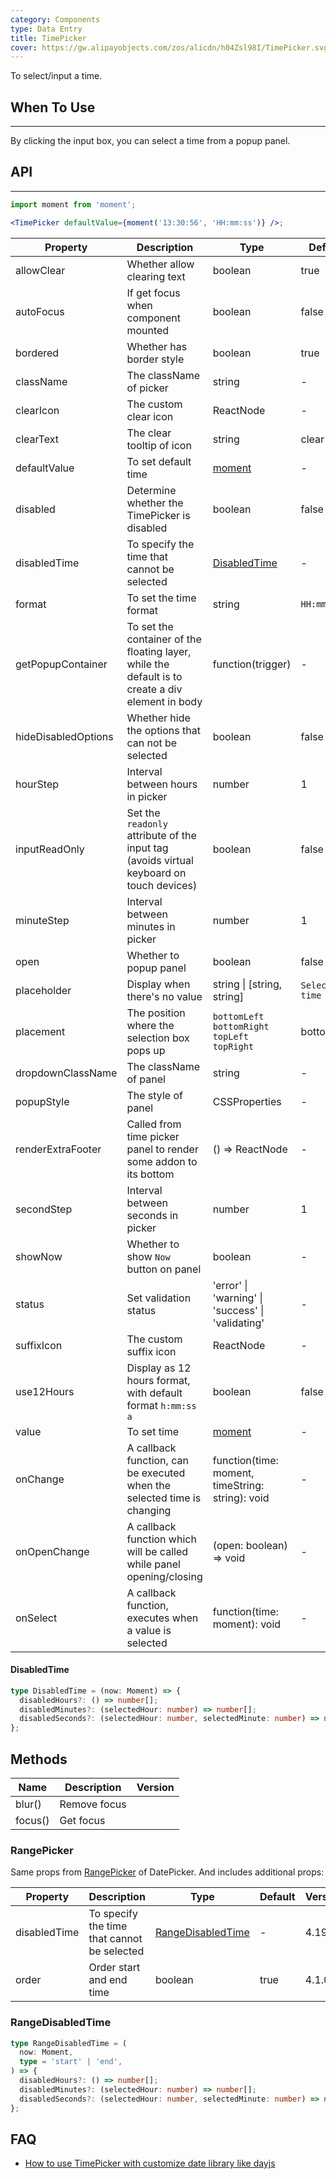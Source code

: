 ```yaml
---
category: Components
type: Data Entry
title: TimePicker
cover: https://gw.alipayobjects.com/zos/alicdn/h04Zsl98I/TimePicker.svg
---
```


To select/input a time.

## When To Use

---

By clicking the input box, you can select a time from a popup panel.

## API

---

```jsx
import moment from 'moment';

<TimePicker defaultValue={moment('13:30:56', 'HH:mm:ss')} />;
```

| Property | Description | Type | Default | Version |
| --- | --- | --- | --- | --- |
| allowClear | Whether allow clearing text | boolean | true |  |
| autoFocus | If get focus when component mounted | boolean | false |  |
| bordered | Whether has border style | boolean | true |  |
| className | The className of picker | string | - |  |
| clearIcon | The custom clear icon | ReactNode | - |  |
| clearText | The clear tooltip of icon | string | clear |  |
| defaultValue | To set default time | [moment](http://momentjs.com/) | - |  |
| disabled | Determine whether the TimePicker is disabled | boolean | false |  |
| disabledTime | To specify the time that cannot be selected | [DisabledTime](#DisabledTime) | - | 4.19.0 |
| format | To set the time format | string | `HH:mm:ss` |  |
| getPopupContainer | To set the container of the floating layer, while the default is to create a div element in body | function(trigger) | - |  |
| hideDisabledOptions | Whether hide the options that can not be selected | boolean | false |  |
| hourStep | Interval between hours in picker | number | 1 |  |
| inputReadOnly | Set the `readonly` attribute of the input tag (avoids virtual keyboard on touch devices) | boolean | false |  |
| minuteStep | Interval between minutes in picker | number | 1 |  |
| open | Whether to popup panel | boolean | false |  |
| placeholder | Display when there's no value | string \| \[string, string] | `Select a time` |  |
| placement | The position where the selection box pops up | `bottomLeft` `bottomRight` `topLeft` `topRight` | bottomLeft |  |
| dropdownClassName | The className of panel | string | - |  |
| popupStyle | The style of panel | CSSProperties | - |  |
| renderExtraFooter | Called from time picker panel to render some addon to its bottom | () => ReactNode | - |  |
| secondStep | Interval between seconds in picker | number | 1 |  |
| showNow | Whether to show `Now` button on panel | boolean | - | 4.4.0 |
| status | Set validation status | 'error' \| 'warning' \| 'success' \| 'validating' | - | 4.19.0 |
| suffixIcon | The custom suffix icon | ReactNode | - |  |
| use12Hours | Display as 12 hours format, with default format `h:mm:ss a` | boolean | false |  |
| value | To set time | [moment](http://momentjs.com/) | - |  |
| onChange | A callback function, can be executed when the selected time is changing | function(time: moment, timeString: string): void | - |  |
| onOpenChange | A callback function which will be called while panel opening/closing | (open: boolean) => void | - |  |
| onSelect | A callback function, executes when a value is selected | function(time: moment): void | - |  |

#### DisabledTime

```typescript
type DisabledTime = (now: Moment) => {
  disabledHours?: () => number[];
  disabledMinutes?: (selectedHour: number) => number[];
  disabledSeconds?: (selectedHour: number, selectedMinute: number) => number[];
};
```

## Methods

| Name    | Description  | Version |
| ------- | ------------ | ------- |
| blur()  | Remove focus |         |
| focus() | Get focus    |         |

### RangePicker

Same props from [RangePicker](/components/date-picker/#RangePicker) of DatePicker. And includes additional props:

| Property | Description | Type | Default | Version |
| --- | --- | --- | --- | --- |
| disabledTime | To specify the time that cannot be selected | [RangeDisabledTime](#RangeDisabledTime) | - | 4.19.0 |
| order | Order start and end time | boolean | true | 4.1.0 |

### RangeDisabledTime

```typescript
type RangeDisabledTime = (
  now: Moment,
  type = 'start' | 'end',
) => {
  disabledHours?: () => number[];
  disabledMinutes?: (selectedHour: number) => number[];
  disabledSeconds?: (selectedHour: number, selectedMinute: number) => number[];
};
```

<style>
.code-box-demo .ant-picker { margin: 0 8px 12px 0; }
.ant-row-rtl .code-box-demo .ant-picker { margin: 0 0 12px 8px; }
</style>

## FAQ

- [How to use TimePicker with customize date library like dayjs](/docs/react/replace-moment#TimePicker)

